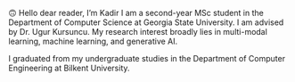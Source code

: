 🙃 Hello dear reader, I’m Kadir
I am a second-year MSc student in the Department of Computer Science at Georgia State University. I am advised by Dr. Ugur Kursuncu. My research interest broadly lies in multi-modal learning, machine learning, and generative AI.

I graduated from my undergraduate studies in the Department of Computer Engineering at Bilkent University.
